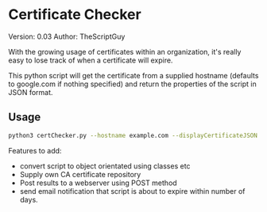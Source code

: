 # Certificate Checker

Version: 0.03
Author: TheScriptGuy

With the growing usage of certificates within an organization, it's really easy to lose track of when a certificate will expire.
 
This python script will get the certificate from a supplied hostname (defaults to google.com if nothing specified) and return the properties of the script in JSON format.

## Usage
```bash
python3 certChecker.py --hostname example.com --displayCertificateJSON
```

Features to add:
* convert script to object orientated using classes etc
* Supply own CA certificate repository
* Post results to a webserver using POST method
* send email notification that script is about to expire within <X> number of days.

